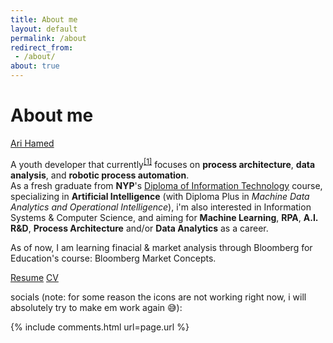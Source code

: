 ```yaml
---
title: About me
layout: default
permalink: /about
redirect_from:
 - /about/
about: true
---
```


# About me 

<div class="badge-base LI-profile-badge" data-locale="en_US" data-size="medium" data-theme="light" data-type="VERTICAL" data-vanity="arif-hamed-6a7425201" data-version="v1"><a class="badge-base__link LI-simple-link" href="https://sg.linkedin.com/in/ari-hamed?trk=profile-badge">Ari Hamed</a></div>

A youth developer that currently<sup><a href="#1">[1]</a></sup> focuses on **process architecture**, **data analysis**, and **robotic process automation**.<br>
As a fresh graduate from **NYP**'s <a href="https://www.nyp.edu.sg/schools/sit/full-time-courses/information-technology.html" target="_blank">Diploma of Information Technology</a> course, specializing in **Artificial Intelligence** (with Diploma Plus in _Machine Data Analytics and Operational Intelligence_), i'm also interested in Information Systems & Computer Science, and aiming for  **Machine Learning**, **RPA**, **A.I. R&D**, **Process Architecture** and/or **Data Analytics** as a career.

As of now, I am learning finacial & market analysis through Bloomberg for Education's course: Bloomberg Market Concepts. 

<!-- <a href="/cv" target="_blank" id="pdfjsResume"><img src="https://raw.githubusercontent.com/arialhamed/static/main/images/cv/cv-2023-09-13.png"></a> -->

<div class="row row-cols-2">
    <a class="btn btn-outline-secondary" href="/resume" target="_blank" role="button">Resume</a>
    <a class="btn btn-outline-secondary" href="/cv" target="_blank" role="button">CV</a>
</div>

<!-- <br><br>

<a href="https://docs.google.com/viewer?embedded=true&url=https%3A%2F%2Fraw.githubusercontent.com%2Farialhamed%2Fstatic%2Fmain%2Fpdf%2Fcv-2023-09-13.pdf" target="_blank" style="font-size:70%;">_Click here if the document doesn't appear above_</a><br> -->

<!-- history:
- 2023-03-25 : pre tomowork, pic taken from jw's 21st from tkb's camera
- 2023-05-16 : tomowork final cv, in corporate cv book
--> 

socials (note: for some reason the icons are not working right now, i will absolutely try to make em work again 😅):<br>
<div class="container">
    <div class="row row-cols-6">
        <a class="col btn btn-dark" style="background-color:#333;" href="https://codepen.io/arifhamed" target="_blank"><i class="fab fa-codepen"></i></a>
        <a class="col btn btn-dark" style="background-color:#333;" href="https://twitter.com/arifhamed5" target="_blank"><i class="fab fa-twitter"></i></a>
        <a class="col btn btn-dark" style="background-color:#333;" href="https://github.com/arialhamed" target="_blank"><i class="fab fa-github"></i></a>
        <a class="col btn btn-dark" style="background-color:#333;" href="https://www.linkedin.com/in/ari-hamed-6a7425201/" target="_blank"><i class="fab fa-linkedin"></i></a>
        <a class="col btn btn-dark" style="background-color:#333;" href="https://www.youtube.com/channel/UCfY7A_tKkdvwAqtW392ia8Q" target="_blank"><i class="fab fa-youtube"></i></a>
        <a class="col btn btn-dark" style="background-color:#333;" href="https://instagram.com/arifstocrat" target="_blank"><i class="fab fa-instagram"></i></a>
        <a class="col btn btn-dark" style="background-color:#333;" href="https://www.quora.com/profile/Muhammad-Arif-Bin-Hamed" target="_blank"><i class="fab fa-quora"></i></a>
        <a class="col btn btn-dark" style="background-color:#333;" href="https://www.reddit.com/user/arifstotle300" target="_blank"><i class="fab fa-reddit"></i></a>
        <a class="col btn btn-dark" style="background-color:#333;" href="https://stackoverflow.com/users/8790222/morph-ball" target="_blank"><i class="fab fa-stack-overflow"></i></a>
        <a class="col btn btn-dark" style="background-color:#333;" href="https://steamcommunity.com/id/arifstocrat/" target="_blank"><i class="fab fa-steam"></i></a>
        <a class="col btn btn-dark" style="background-color:#333;" href="https://arifhamed.tumblr.com/" target="_blank"><i class="fab fa-tumblr"></i></a>
        <a class="col btn btn-dark" style="background-color:#333;" href="https://www.twitch.tv/arifstocrat" target="_blank"><i class="fab fa-twitch"></i></a>
    </div>
</div>

{% include comments.html url=page.url %}
<!-- 
<br>
<br>
<br>
<br>
<br>
<br>
<br>
<br>
<br>
<br>
<span id="list"></span>

<span id="1"><sup>[1]</sup> as of <span class="date">2023-02-24</span></span> -->
<!-- <script>
    const container = document.getElementById('pdfjsResume');

    pdfjsLib.getDocument('https://raw.githubusercontent.com/arialhamed/static/main/pdf/cv-2023-09-13.pdf').promise.then(function(pdf) {
        // gets first page because resume should only be 1 page
        pdf.getPage(1).then(function(page) {
            const scale = 1.67;
            const viewport = page.getViewport({ scale });

            const canvas = document.createElement('canvas');
            const context = canvas.getContext('2d');
            canvas.height = viewport.height;
            canvas.width = viewport.width;
            container.appendChild(canvas);

            const renderContext = {
                canvasContext: context,
                viewport: viewport
            };

            page.render(renderContext);
        });
    });

</script> -->
